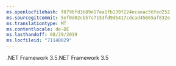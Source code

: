 ```yaml
---
ms.openlocfilehash: f8796fd3b89e17ea1fb139f224ecaeac56fed252
ms.sourcegitcommit: 5ef0d02cb57c7153fd9d5417cdcad45665af832e
ms.translationtype: MT
ms.contentlocale: de-DE
ms.lasthandoff: 08/29/2019
ms.locfileid: "71140029"
---
```

 <span data-ttu-id="3f087-101">.NET Framework 3.5</span><span class="sxs-lookup"><span data-stu-id="3f087-101">.NET Framework 3.5</span></span> 
